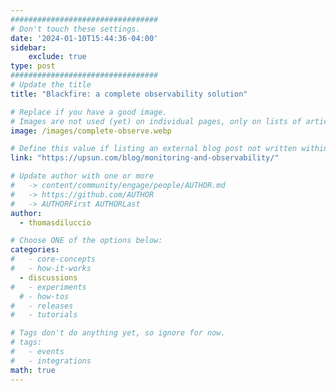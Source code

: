 ```yaml
---
#################################
# Don't touch these settings.
date: '2024-01-10T15:44:36-04:00'
sidebar:
    exclude: true
type: post
#################################
# Update the title
title: "Blackfire: a complete observability solution"

# Replace if you have a good image. 
# Images are not used (yet) on individual pages, only on lists of articles.
image: /images/complete-observe.webp

# Define this value if listing an external blog post not written within this site.
link: "https://upsun.com/blog/monitoring-and-observability/"

# Update author with one or more
#   -> content/community/engage/people/AUTHOR.md
#   -> https://github.com/AUTHOR
#   -> AUTHORFirst AUTHORLast
author:
  - thomasdiluccio

# Choose ONE of the options below:
categories:
#   - core-concepts
#   - how-it-works
  - discussions
#   - experiments
  # - how-tos
#   - releases
#   - tutorials

# Tags don't do anything yet, so ignore for now.
# tags:
#   - events
#   - integrations
math: true
---
```

